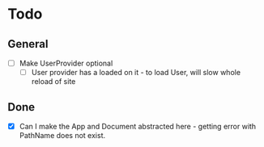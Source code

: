 # Todo

## General

- [ ] Make UserProvider optional
  - [ ] User provider has a loaded on it - to load User, will slow whole reload of site

## Done

- [X] Can I make the App and Document abstracted here - getting error with PathName does not exist.

